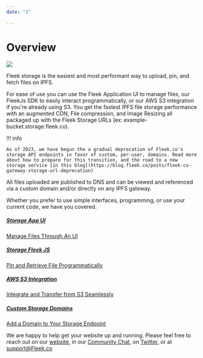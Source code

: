 ```yaml
---
date: "1"

---
```

# Overview

![](imgs/hero.png)

Fleek storage is the easiest and most performant way to upload, pin, and fetch files on IPFS.

For ease of use you can use the Fleek Application UI to manage files, our FleekJs SDK to easily interact programmatically, or our AWS S3 integration if you're already using S3. You get the fastest IPFS file storage performance with an augmented CDN, File compression, and Image Resizing all packaged up with the Fleek Storage URLs (ex: example-bucket.storage.fleek.co).

!!! info

    As of 2023, we have begun the a gradual deprecation of Fleek.co's storage API endpoints in favor of custom, per-user, domains. Read more about how to prepare for this transition, and the road to a new storage service [in this blog](https://blog.fleek.co/posts/fleek-co-gateway-storage-url-deprecation)

All files uploaded are published to DNS and can be viewed and referenced via a custom domain and/or directly on any IPFS gateway.

Whether you prefer to use simple interfaces, programming, or use your current code, we have you covered.

<div class="prev-boxes-list">
  <a href="../storage-app/" class="prev-box">
    <h5>Storage App UI</h5>
    <p>Manage Files Through An UI</p>
  </a>
  <a href="../fleek-storage-js/" class="prev-box">
    <h5>Storage Fleek JS</h5>
    <p>Pin and Retrieve File Programmatically</p>
  </a>
  <a href="../storage-aws-s3-integration/" class="prev-box">
    <h5>AWS S3 Integration</h5>
    <p>Integrate and Transfer from S3 Seamlessly</p>
  </a>
  <a href="../custom-storage-domains/" class="prev-box">
    <h5>Custom Storage Domains</h5>
    <p>Add a Domain to Your Storage Endpoint</p>
  </a>  
</div>

We are happy to help get your website up and running. Please feel free to reach out on our [website](https://Fleek.co), in our [Community Chat](https://slack.fleek.co/), on [Twitter](https://twitter.com/FleekHQ), or at support@Fleek.co